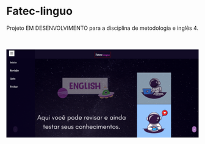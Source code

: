 <h1>Fatec-linguo</h1>
<p>Projeto EM DESENVOLVIMENTO para a disciplina de metodologia e inglês 4.</p>
<br>
<br>

<img src="homenew.png">
